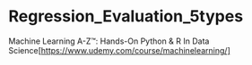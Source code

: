 # Regression_Evaluation_5types


Machine Learning A-Z™: Hands-On Python & R In Data Science[https://www.udemy.com/course/machinelearning/]
